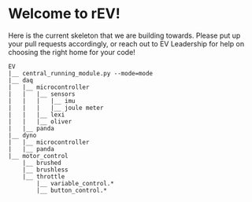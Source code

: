 # Welcome to rEV!
Here is the current skeleton that we are building towards. Please put up your pull requests accordingly, or reach out to EV Leadership for help on choosing the right home for your code!
```
EV
|__ central_running_module.py --mode=mode
|__ daq
|	|__ microcontroller
|	|	|__ sensors
|	|	|	|__ imu
|	|	|	|__ joule meter
|	|	|__ lexi
|	|	|__ oliver
|	|__ panda
|__ dyno
|	|__ microcontroller
|	|__ panda
|__ motor_control
	|__ brushed
	|__ brushless
    |__ throttle
        |__ variable_control.*
        |__ button_control.*
```